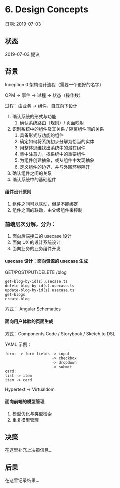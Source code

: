 # 6. Design Concepts

日期: 2019-07-03

## 状态

2019-07-03 提议

## 背景

Inception 0 架构设计流程（需要一个更好的名字）

OPM => 事件 -> 过程 -> 状态（操作数）

过程：由业务 -> 组件，自底向下设计

1. 确认系统的形式与功能
   1. 确认系统路由（规则）/ 页面映射
2. 识别系统中的组件及其关系 / 隔离组件间的关系
   1. 具备形式与功能的组件
   2. 确定如何将系统初步分解为恰当的实体
   3. 用整体思维找出系统中的潜在组件
   4. 集中注意力，找系统中的重要组件
   5. 为组件创建抽象，或从组件中发现抽象
   6. 定义组件的边界，并与外围环境隔开
3. 确认组件之间的关系 
4. 确认系统中的基础组件

#### 组件设计原则

1. 组件之间可以联动，但是不能绑定
2. 组件之间的联动，由父级组件来控制

### 前端层次分解，分为：

1. 面向后端接口的 usecase 设计
2. 面向 UX 的设计系统设计
3. 面向业务的业务组件开发

#### usecase 设计：面向资源的 usecase 生成 

GET/POST/PUT/DELETE /blog

```
get-blog-by-id(s).usecase.ts
delete-blog-by-id(s).usecase.ts
update-blog-by-id(s).usecase.ts
get-blogs
create-blog
```

方式： Angular Schematics

#### 面向用户体验的页面生成 

方式：Components Code / Storybook / Sketch to DSL

YAML 示例：

```
form: -> form fields -> input
                     -> checkbox
                     -> dropdown
                     -> submit
card:
list -> item
item -> card
```

Hypertext -> Virtualdom 

#### 面向前端的模型管理

1. 模型优化与类型检索
2. 重复模型管理



####

## 决策

在这里补充上决策信息...

## 后果

在这里记录结果...
